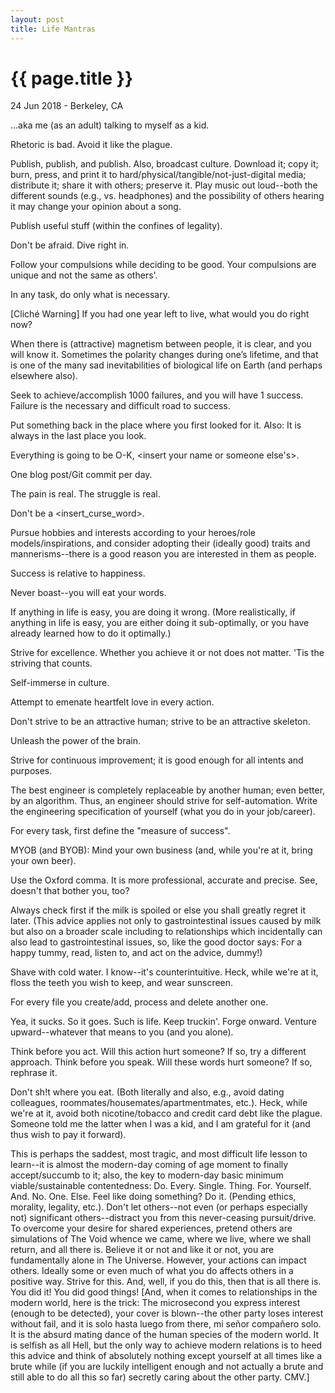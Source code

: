 ```yaml
---
layout: post
title: Life Mantras
---
```


{{ page.title }}
================

<p class="meta">24 Jun 2018 - Berkeley, CA</p>

...aka me (as an adult) talking to myself as a kid.

Rhetoric is bad. Avoid it like the plague.

Publish, publish, and publish. Also, broadcast culture. Download it; copy it; burn, press, and print it to hard/physical/tangible/not-just-digital media; distribute it; share it with others; preserve it. Play music out loud--both the different sounds (e.g., vs. headphones) and the possibility of others hearing it may change your opinion about a song.

Publish useful stuff (within the confines of legality).

Don't be afraid. Dive right in.

Follow your compulsions while deciding to be good. Your compulsions are unique and not the same as others'.

In any task, do only what is necessary.

[Cliché Warning] If you had one year left to live, what would you do right now?

When there is (attractive) magnetism between people, it is clear, and you will know it. Sometimes the polarity changes during one’s lifetime, and that is one of the many sad inevitabilities of biological life on Earth (and perhaps elsewhere also).

Seek to achieve/accomplish 1000 failures, and you will have 1 success. Failure is the necessary and difficult road to success.

Put something back in the place where you first looked for it. Also: It is always in the last place you look.

Everything is going to be O-K, <insert your name or someone else's>.

One blog post/Git commit per day.

The pain is real. The struggle is real.

Don't be a <insert_curse_word>.

Pursue hobbies and interests according to your heroes/role models/inspirations, and consider adopting their (ideally good) traits and mannerisms--there is a good reason you are interested in them as people.

Success is relative to happiness.

Never boast--you will eat your words.

If anything in life is easy, you are doing it wrong. (More realistically, if anything in life is easy, you are either doing it sub-optimally, or you have already learned how to do it optimally.)

Strive for excellence. Whether you achieve it or not does not matter. 'Tis the striving that counts.

Self-immerse in culture.

Attempt to emenate heartfelt love in every action.

Don't strive to be an attractive human; strive to be an attractive skeleton.

Unleash the power of the brain.

Strive for continuous improvement; it is good enough for all intents and purposes.

The best engineer is completely replaceable by another human; even better, by an algorithm. Thus, an engineer should strive for self-automation. Write the engineering specification of yourself (what you do in your job/career).

For every task, first define the "measure of success".

MYOB (and BYOB): Mind your own business (and, while you're at it, bring your own beer).

Use the Oxford comma. It is more professional, accurate and precise. See, doesn't that bother you, too?

Always check first if the milk is spoiled or else you shall greatly regret it later. (This advice applies not only to gastrointestinal issues caused by milk but also on a broader scale including to relationships which incidentally can also lead to gastrointestinal issues, so, like the good doctor says: For a happy tummy, read, listen to, and act on the advice, dummy!)

Shave with cold water. I know--it's counterintuitive. Heck, while we're at it, floss the teeth you wish to keep, and wear sunscreen.

For every file you create/add, process and delete another one.

Yea, it sucks. So it goes. Such is life. Keep truckin'. Forge onward. Venture upward--whatever that means to you (and you alone).

Think before you act. Will this action hurt someone? If so, try a different approach. Think before you speak. Will these words hurt someone? If so, rephrase it.

Don't sh!t where you eat. (Both literally and also, e.g., avoid dating colleagues, roommates/housemates/apartmentmates, etc.). Heck, while we're at it, avoid both nicotine/tobacco and credit card debt like the plague. Someone told me the latter when I was a kid, and I am grateful for it (and thus wish to pay it forward).

This is perhaps the saddest, most tragic, and most difficult life lesson to learn--it is almost the modern-day coming of age moment to finally accept/succumb to it; also, the key to modern-day basic minimum viable/sustainable contentedness: Do. Every. Single. Thing. For. Yourself. And. No. One. Else. Feel like doing something? Do it. (Pending ethics, morality, legality, etc.). Don't let others--not even (or perhaps especially not) significant others--distract you from this never-ceasing pursuit/drive. To overcome your desire for shared experiences, pretend others are simulations of The Void whence we came, where we live, where we shall return, and all there is. Believe it or not and like it or not, you are fundamentally alone in The Universe. However, your actions can impact others. Ideally some or even much of what you do affects others in a positive way. Strive for this. And, well, if you do this, then that is all there is. You did it! You did good things! [And, when it comes to relationships in the modern world, here is the trick: The microsecond you express interest (enough to be detected), your cover is blown--the other party loses interest without fail, and it is solo hasta luego from there, mi señor compañero solo. It is the absurd mating dance of the human species of the modern world. It is selfish as all Hell, but the only way to achieve modern relations is to heed this advice and think of absolutely nothing except yourself at all times like a brute while (if you are luckily intelligent enough and not actually a brute and still able to do all this so far) secretly caring about the other party. CMV.]